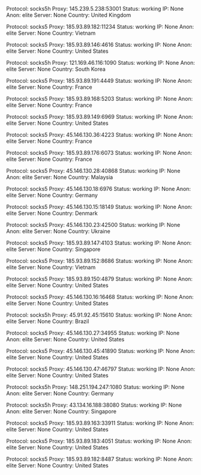 Protocol: socks5h
Proxy: 145.239.5.238:53001
Status: working
IP: None
Anon: elite
Server: None
Country: United Kingdom

Protocol: socks5
Proxy: 185.93.89.182:11234
Status: working
IP: None
Anon: elite
Server: None
Country: Vietnam

Protocol: socks5
Proxy: 185.93.89.146:4616
Status: working
IP: None
Anon: elite
Server: None
Country: United States

Protocol: socks5h
Proxy: 121.169.46.116:1090
Status: working
IP: None
Anon: elite
Server: None
Country: South Korea

Protocol: socks5
Proxy: 185.93.89.191:4449
Status: working
IP: None
Anon: elite
Server: None
Country: France

Protocol: socks5
Proxy: 185.93.89.168:5203
Status: working
IP: None
Anon: elite
Server: None
Country: France

Protocol: socks5
Proxy: 185.93.89.149:6969
Status: working
IP: None
Anon: elite
Server: None
Country: United States

Protocol: socks5
Proxy: 45.146.130.36:4223
Status: working
IP: None
Anon: elite
Server: None
Country: France

Protocol: socks5
Proxy: 185.93.89.176:6073
Status: working
IP: None
Anon: elite
Server: None
Country: France

Protocol: socks5
Proxy: 45.146.130.28:40868
Status: working
IP: None
Anon: elite
Server: None
Country: Malaysia

Protocol: socks5
Proxy: 45.146.130.18:6976
Status: working
IP: None
Anon: elite
Server: None
Country: Germany

Protocol: socks5
Proxy: 45.146.130.15:18149
Status: working
IP: None
Anon: elite
Server: None
Country: Denmark

Protocol: socks5
Proxy: 45.146.130.23:42500
Status: working
IP: None
Anon: elite
Server: None
Country: Ukraine

Protocol: socks5
Proxy: 185.93.89.147:4103
Status: working
IP: None
Anon: elite
Server: None
Country: Singapore

Protocol: socks5
Proxy: 185.93.89.152:8686
Status: working
IP: None
Anon: elite
Server: None
Country: Vietnam

Protocol: socks5
Proxy: 185.93.89.150:4879
Status: working
IP: None
Anon: elite
Server: None
Country: United States

Protocol: socks5
Proxy: 45.146.130.16:16468
Status: working
IP: None
Anon: elite
Server: None
Country: United States

Protocol: socks5h
Proxy: 45.91.92.45:15610
Status: working
IP: None
Anon: elite
Server: None
Country: Brazil

Protocol: socks5
Proxy: 45.146.130.27:34955
Status: working
IP: None
Anon: elite
Server: None
Country: United States

Protocol: socks5
Proxy: 45.146.130.45:41890
Status: working
IP: None
Anon: elite
Server: None
Country: United States

Protocol: socks5
Proxy: 45.146.130.47:46797
Status: working
IP: None
Anon: elite
Server: None
Country: United States

Protocol: socks5h
Proxy: 148.251.194.247:1080
Status: working
IP: None
Anon: elite
Server: None
Country: Germany

Protocol: socks5h
Proxy: 43.134.16.188:38080
Status: working
IP: None
Anon: elite
Server: None
Country: Singapore

Protocol: socks5
Proxy: 185.93.89.163:33911
Status: working
IP: None
Anon: elite
Server: None
Country: United States

Protocol: socks5
Proxy: 185.93.89.183:4051
Status: working
IP: None
Anon: elite
Server: None
Country: United States

Protocol: socks5
Proxy: 185.93.89.182:8487
Status: working
IP: None
Anon: elite
Server: None
Country: United States

